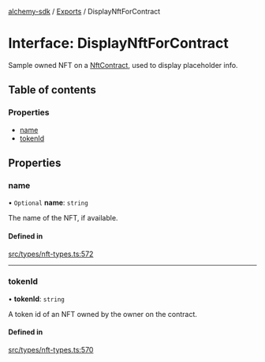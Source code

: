 [alchemy-sdk](../README.md) / [Exports](../modules.md) / DisplayNftForContract

# Interface: DisplayNftForContract

Sample owned NFT on a [NftContract](NftContract.md), used to display placeholder info.

## Table of contents

### Properties

- [name](DisplayNftForContract.md#name)
- [tokenId](DisplayNftForContract.md#tokenid)

## Properties

### name

• `Optional` **name**: `string`

The name of the NFT, if available.

#### Defined in

[src/types/nft-types.ts:572](https://github.com/alchemyplatform/alchemy-sdk-js/blob/277f926/src/types/nft-types.ts#L572)

___

### tokenId

• **tokenId**: `string`

A token id of an NFT owned by the owner on the contract.

#### Defined in

[src/types/nft-types.ts:570](https://github.com/alchemyplatform/alchemy-sdk-js/blob/277f926/src/types/nft-types.ts#L570)
